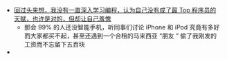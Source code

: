 - [回过头来想，我没有一直深入学习编程，认为自己没有成了最 Top 程序员的天赋，也许是对的，但却让自己羞愧](https://twitter.com/sofish/status/1593963566641852416?s=20&t=YxRMqoGQbsNzK4XRAEAwkw)
	- 那会 99% 的人还没智能手机，听同事们讨论 iPhone 和 iPod 究竟有多好而大家都买不起，甚至还遇到一个合租的马来西亚 “朋友 ” 偷了我刚发的工资而不忘留下五百块
-